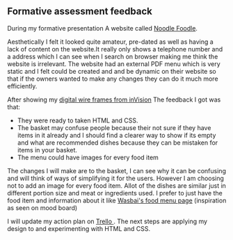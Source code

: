 ## Formative assessment feedback ##

During my formative presentation A website called [Noodle Foodle](http://www.noodlefoodle.co.uk/). 

Aesthetically I felt it looked quite amateur, pre-dated as well as having a lack of content on the website.It really only shows a telephone number and a address which I can see when I search on browser making me think the website is irrelevant. The website had an external PDF menu which is very static and I felt could be created and and be dynamic on their website so that if the owners wanted to make any changes they can do it much more efficiently.

After showing my [digital wire frames from inVision](https://projects.invisionapp.com/d/main#/console/2997962/66517998/preview) The feedback I got was that:

- They were ready to taken HTML and CSS.
- The basket may confuse people because their not sure if they have items in it already and I should find a clearer way to show if its empty and what are recommended dishes because they can be mistaken for items in your basket.
- The menu could have images for every food item
 
The changes I will make are to the basket, I can see why it can be confusing and will think of ways of simplifying it for the users. However I am choosing not to add an image for every food item. Allot of the dishes are similar just in different portion size and meat or ingredients used. I prefer to just have the food item and information about it like [Wasbai's food menu page](https://www.wasabi.uk.com/food/467) (inspiration as seen on mood board)

I will update my action plan on [Trello ]([https://trello.com/b/luHj7zUL/bad-website-improvements](https://trello.com/b/luHj7zUL/bad-website-improvements)). The next steps are applying my design to and experimenting with HTML and CSS.
